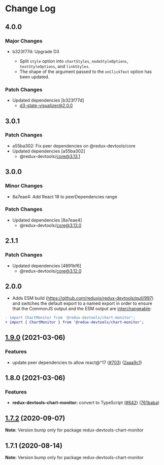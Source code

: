 # Change Log

## 4.0.0

### Major Changes

- b323f77d: Upgrade D3

  - Split `style` option into `chartStyles`, `nodeStyleOptions`, `textStyleOptions`, and `linkStyles`.
  - The shape of the argument passed to the `onClickText` option has been updated.

### Patch Changes

- Updated dependencies [b323f77d]
  - d3-state-visualizer@2.0.0

## 3.0.1

### Patch Changes

- a55ba302: Fix peer dependencies on @redux-devtools/core
- Updated dependencies [a55ba302]
  - @redux-devtools/core@3.13.1

## 3.0.0

### Minor Changes

- 8a7eae4: Add React 18 to peerDependencies range

### Patch Changes

- Updated dependencies [8a7eae4]
  - @redux-devtools/core@3.13.0

## 2.1.1

### Patch Changes

- Updated dependencies [4891bf6]
  - @redux-devtools/core@3.12.0

## 2.0.0

- Adds ESM build (https://github.com/reduxjs/redux-devtools/pull/997) and switches the default export to a named export in order to ensure that the CommonJS output and the ESM output are [interchangeable](https://rollupjs.org/guide/en/#outputexports):

```diff
- import ChartMonitor from '@redux-devtools/chart-monitor';
+ import { ChartMonitor } from '@redux-devtools/chart-monitor';
```

## [1.9.0](https://github.com/reduxjs/redux-devtools/compare/@redux-devtools/chart-monitor@1.8.0...@redux-devtools/chart-monitor@1.9.0) (2021-03-06)

### Features

- update peer dependencies to allow react@^17 ([#703](https://github.com/reduxjs/redux-devtools/issues/703)) ([2aaa9c1](https://github.com/reduxjs/redux-devtools/commit/2aaa9c10a383e3a7ab20b3ab14639781fd7bb2eb))

## 1.8.0 (2021-03-06)

### Features

- **redux-devtools-chart-monitor:** convert to TypeScript ([#642](https://github.com/reduxjs/redux-devtools/issues/642)) ([761baba](https://github.com/reduxjs/redux-devtools/commit/761baba0aa0f4dc672f8771f4b12bed3863557f7))

## [1.7.2](https://github.com/reduxjs/redux-devtools/compare/redux-devtools-chart-monitor@1.7.1...redux-devtools-chart-monitor@1.7.2) (2020-09-07)

**Note:** Version bump only for package redux-devtools-chart-monitor

## 1.7.1 (2020-08-14)

**Note:** Version bump only for package redux-devtools-chart-monitor
